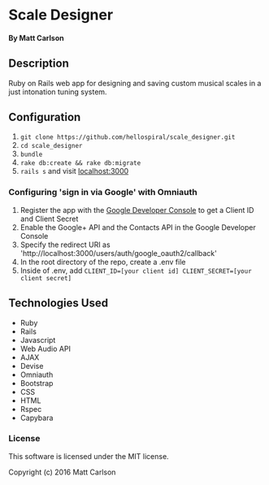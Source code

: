 # Scale Designer

#### By Matt Carlson

## Description

Ruby on Rails web app for designing and saving custom musical scales in a just intonation tuning system.


## Configuration

1. `git clone https://github.com/hellospiral/scale_designer.git`
1. `cd scale_designer`
1. `bundle`
1. `rake db:create && rake db:migrate`
1. `rails s` and visit [localhost:3000](http://localhost:3000)

### Configuring 'sign in via Google' with Omniauth

1. Register the app with the [Google Developer Console](https://console.developers.google.com) to get a Client ID and Client Secret
1. Enable the Google+ API and the Contacts API in the Google Developer Console
1. Specify the redirect URI as 'http://localhost:3000/users/auth/google_oauth2/callback'
1. In the root directory of the repo, create a .env file
1. Inside of .env, add `CLIENT_ID=[your client id]
CLIENT_SECRET=[your client secret]`


## Technologies Used

* Ruby
* Rails
* Javascript
* Web Audio API
* AJAX
* Devise
* Omniauth
* Bootstrap
* CSS
* HTML
* Rspec
* Capybara

### License

This software is licensed under the MIT license.

Copyright (c) 2016 Matt Carlson
